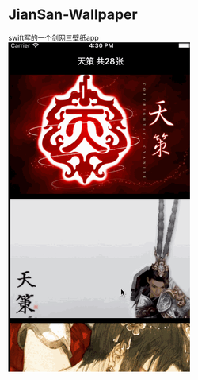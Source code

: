 # JianSan-Wallpaper

swift写的一个剑网三壁纸app
![image](https://github.com/6ag/JianSan-Wallpaper/blob/master/1.gif)
